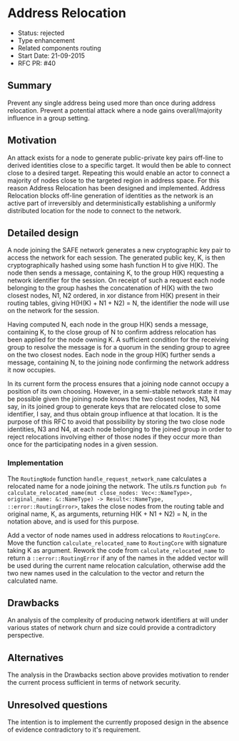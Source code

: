 # Address Relocation

- Status: rejected
- Type enhancement
- Related components routing
- Start Date: 21-09-2015
- RFC PR: #40

## Summary

Prevent any single address being used more than once during address relocation. Prevent a potential attack where a node gains overall/majority influence in a group setting.

## Motivation

An attack exists for a node to generate public-private key pairs off-line to derived identities close to a specific target. It would then be able to connect close to a desired target. Repeating this would enable an actor to connect a majority of nodes close to the targeted region in address space. For this reason Address Relocation has been designed and implemented.  Address Relocation blocks off-line generation of identities as the network is an active part of irreversibly and deterministically establishing a uniformly distributed location for the node to connect to the network.

## Detailed design

A node joining the SAFE network generates a new cryptographic key pair to access the network for each session. The generated public key, K, is then cryptographically hashed using some hash function H to give H(K). The node then sends a message, containing K, to the group H(K) requesting a network identifier for the session. On receipt of such a request each node belonging to the group hashes the concatenation of H(K) with the two closest nodes, N1, N2 ordered, in xor distance from H(K) present in their routing tables, giving H(H(K) + N1 + N2) = N, the identifier the node will use on the network for the session.

Having computed N, each node in the group H(K) sends a message, containing K, to the close group of N to confirm address relocation has been applied for the node owning K. A sufficient condition for the receiving group to resolve the message is for a quorum in the sending group to agree on the two closest nodes. Each node in the group H(K) further sends a message, containing N, to the joining node confirming the network address it now occupies.

In its current form the process ensures that a joining node cannot occupy a position of its own choosing. However, in a semi-stable network state it may be possible given the joining node knows the two closest nodes, N3, N4 say, in its joined group to generate keys that are relocated close to some identifier, I say, and thus obtain group influence at that location. It is the purpose of this RFC to avoid that possibility by storing the two close node identities, N3 and N4, at each node belonging to the joined group in order to reject relocations involving either of those nodes if they occur more than once for the participating nodes in a given session.

### Implementation

The `RoutingNode` function `handle_request_network_name` calculates a relocated name for a node joining the network. The utils.rs function `pub fn calculate_relocated_name(mut close_nodes: Vec<::NameType>, original_name: &::NameType) -> Result<::NameType, ::error::RoutingError>`, takes the close nodes from the routing table and original name, K, as arguments, returning H(K + N1 + N2) = N, in the notation above, and is used for this purpose.

Add a vector of node names used in address relocations to `RoutingCore`. Move the function `calculate_relocated_name` to `RoutingCore` with signature taking K as argument. Rework the code from `calculate_relocated_name` to return a `::error::RoutingError` if any of the names in the added vector will be used during the current name relocation calculation, otherwise add the two new names used in the calculation to the vector and return the calculated name.

## Drawbacks

An analysis of the complexity of producing network identifiers at will under various states of network churn and size could provide a contradictory perspective.

## Alternatives

The analysis in the Drawbacks section above provides motivation to render the current process sufficient in terms of network security.

## Unresolved questions

The intention is to implement the currently proposed design in the absence of evidence contradictory to it's requirement.
